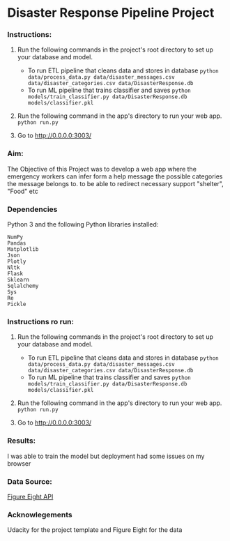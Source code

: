 # Disaster Response Pipeline Project

### Instructions:
1. Run the following commands in the project's root directory to set up your database and model.

    - To run ETL pipeline that cleans data and stores in database
        `python data/process_data.py data/disaster_messages.csv data/disaster_categories.csv data/DisasterResponse.db`
    - To run ML pipeline that trains classifier and saves
        `python models/train_classifier.py data/DisasterResponse.db models/classifier.pkl`

2. Run the following command in the app's directory to run your web app.
    `python run.py`

3. Go to http://0.0.0.0:3003/


### Aim:
The Objective of this Project was to develop a web app where the emergency workers can infer form a help message the possible categories the message belongs to.
to be able to redirect necessary support "shelter", "Food" etc

### Dependencies
Python 3 and the following Python libraries installed:

    NumPy
    Pandas
    Matplotlib
    Json
    Plotly
    Nltk
    Flask
    Sklearn
    Sqlalchemy
    Sys
    Re
    Pickle
    
### Instructions ro run:
1. Run the following commands in the project's root directory to set up your database and model.

    - To run ETL pipeline that cleans data and stores in database
        `python data/process_data.py data/disaster_messages.csv data/disaster_categories.csv data/DisasterResponse.db`
    - To run ML pipeline that trains classifier and saves
        `python models/train_classifier.py data/DisasterResponse.db models/classifier.pkl`

2. Run the following command in the app's directory to run your web app.
    `python run.py`

3. Go to http://0.0.0.0:3003/

### Results:
I was able to train the model but deployment had some issues on my browser


### Data Source:

[Figure Eight API](https://www.programmableweb.com/api/figure-eight-rest-api-v1)

### Acknowlegements

Udacity for the project template and Figure Eight for the data

